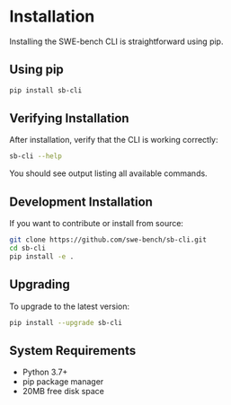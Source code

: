 # Installation

Installing the SWE-bench CLI is straightforward using pip.

## Using pip

```bash
pip install sb-cli
```

## Verifying Installation

After installation, verify that the CLI is working correctly:

```bash
sb-cli --help
```

You should see output listing all available commands.

## Development Installation

If you want to contribute or install from source:

```bash
git clone https://github.com/swe-bench/sb-cli.git
cd sb-cli
pip install -e .
```

## Upgrading

To upgrade to the latest version:

```bash
pip install --upgrade sb-cli
```

## System Requirements

- Python 3.7+
- pip package manager
- 20MB free disk space

